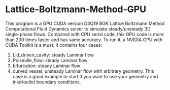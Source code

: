 # Lattice-Boltzmann-Method-GPU
This program is a GPU CUDA version D3Q19 BGK Lattice Boltzmann Method Computational Fluid Dynamics solver to simulate steady/unsteady 3D single-phase flows. Compared with CPU serial code, this GPU code is more than 200 times faster and has same accuracy. To run it, a NVIDIA GPU with CUDA Toolkit is a must. It contains four cases:

1. Lid_driven_cavity: steady Laminar flow
2. Poiseulle_flow: steady Laminar flow
3. bifurcation: steady Laminar flow
4. curved vessel: unsteady Laminar flow with arbitrary geometry. This case is a good example to start if you want to use your geometry and inlet/outlet boundary conditions.
